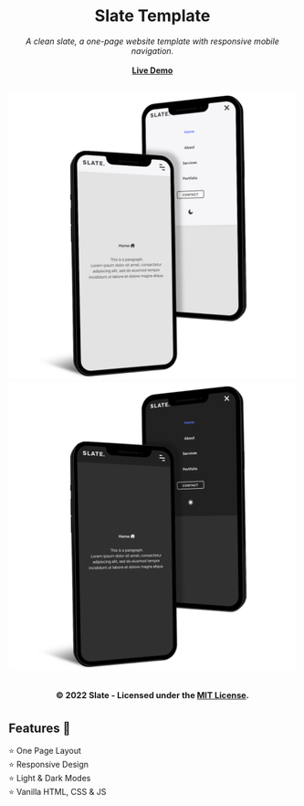 <div align="center">
<h1>Slate Template</h1>
<i>A clean slate, a one-page website template with responsive mobile navigation.</i>
<br>
<br>
<a href="https://cbarnett427.github.io/slate/"><b>Live Demo</b></a>

<h2 align="center">
  <img src="https://github.com/cbarnett427/slate/blob/main/img/PixelTrueMockup-Light.png" alt="Light Mode Mockup"/>
  <img src="https://github.com/cbarnett427/slate/blob/main/img/PixelTrueMockup-Dark.png" alt="Dark Mode Mockup"/>
  <br>
  <br>
  <sub><sup>© 2022 Slate - Licensed under the <a href="./LICENSE">MIT License</a>.</sup></sub>
</h2>
</div>

## Features :tada:
:star: One Page Layout\
:star: Responsive Design\
:star: Light & Dark Modes\
:star: Vanilla HTML, CSS & JS

